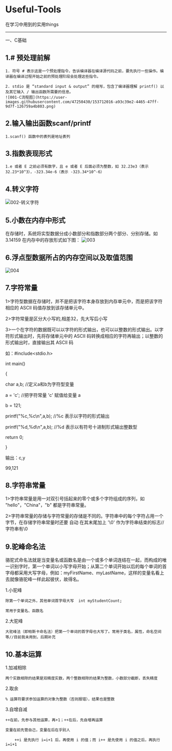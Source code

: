 # Useful-Tools
在学习中用到的实用things

-----------------------------------------------------------------------------------------------------------------------------------------------------------------------------------

一、C基础

1.# 预处理前解
-----------------------------------------------------------------------------------------------------------------------------------------------------------------------------------
    1. 符号 # 表示这是一个预处理指令，告诉编译器在编译源代码之前，要先执行一些操作。编译器在编译过程开始之前的预处理阶段会处理这些指令。
    
    2. stdio 是 “standard input & output” 的缩写，包含了编译器理解 printf() 以及其它输入 / 输出函数所需要的信息。
    ![001-C流程图](https://user-images.githubusercontent.com/47250430/153712016-a93c39e2-4465-47ff-9d7f-126759a4b803.png)
    
2.输入输出函数scanf/printf
-----------------------------------------------------------------------------------------------------------------------------------------------------------------------------------
    1.scanf() 函数中的表列是地址表列
    
3.指数表现形式
-----------------------------------------------------------------------------------------------------------------------------------------------------------------------------------
    1.e 或者 E 之前必须有数字，且 e 或者 E 后面必须为整数，如 32.23e3（表示 32.23*10^3），-323.34e-6（表示 -323.34*10^-6）
    
4.转义字符
---------------------------------------------------------------------------------------------------------------------------------------------------------------------------------
![002-转义字符](https://user-images.githubusercontent.com/47250430/153711918-4f5c2119-e4a3-43dc-8953-a6c168a0f2bd.png)

5.小数在内存中形式
---------------------------------------------------------------------------------------------------------------------------------------------------------------------------------
在存储时，系统将实型数据分成小数部分和指数部分两个部分、分别存储。如 3.14159 在内存中的存放形式如下图：
![003](https://user-images.githubusercontent.com/47250430/153712892-f23cbf06-c89b-41c9-905b-2bdc551fb29c.jpg)

6.浮点型数据所占的内存空间以及取值范围
---------------------------------------------------------------------------------------------------------------------------------------------------------------------------------
![004](https://user-images.githubusercontent.com/47250430/153712915-d93ec30e-66d7-46c6-8718-a8bd9a23e30e.jpg)

7.字符常量
---------------------------------------------------------------------------------------------------------------------------------------------------------------------------------
1>字符型数据在存储时，并不是把该字符本身存放到内存单元中，而是把该字符相应的 ASCII 码值存放到该存储单元中。

2>字符常量是区分大小写的,相差32，先大写后小写

3>一个在字符的数据既可以以字符的形式输出，也可以以整数的形式输出。以字符形式输出时，先将存储单元中的 ASCII 码转换成相应的字符再输出；以整数的形式输出时，直接输出其 ASCII 码

如：#include<stdio.h>

int main()

{

  char a,b;                       //定义a和b为字符型变量
  
  a = 'c';                      //把字符常量 'c' 赋值给变量 a
  
  b = 121;
  
  printf("%c,%c\n",a,b);          //%c 表示以字符的形式输出
  
  printf("%d,%d\n",a,b);          //%d 表示以有符号十进制形式输出整数型
  
  return 0;
  
}


输出：c,y

99,121

8.字符串常量
---------------------------------------------------------------------------------------------------------------------------------------------------------------------------------
1>字符串常量是用一对双引号括起来的零个或多个字符组成的序列，如 "hello"，"China"，"b" 都是字符串常量。

2>字符串常量的存储与字符常量的存储是不同的。字符串中的每个字符占用一个字节，在存储字符串常量时还要 自动 在其末尾加上 '\0' 作为字符串结束的标志//字符串有\0

9.驼峰命名法
---------------------------------------------------------------------------------------------------------------------------------------------------------------------------------
骆驼式命名法就是当变量名或函数名是由一个或多个单词连结在一起，而构成的唯一识别字时，第一个单词以小写字母开始；从第二个单词开始以后的每个单词的首字母都采用大写字母，例如：myFirstName、myLastName，这样的变量名看上去就像骆驼峰一样此起彼伏，故得名。

1.小驼峰

    除第一个单词之外，其他单词首字母大写  int myStudentCount;
    
    常用于变量名、函数名
    
2.大驼峰

    大驼峰法（即帕斯卡命名法）把第一个单词的首字母也大写了。常用于类名，属性，命名空间等//目前我未用到，后期补充
    
10.基本运算
---------------------------------------------------------------------------------------------------------------------------------------------------------------------------------
1.加减相除

    两个实数相除的结果是双精度实数，两个整数相除的结果为整数，小数部分截断，丢失精度
2.取余
    
    % 运算符要求参加运算的对象为整数（否则报错），结果也是整数
    
3.自增自减
    
    ++在前，先参与其他运算，再+1；++在后，先自增再运算
    
    变量在前先管自己，变量在后在乎别人
    
        ++i 是先执行 i=i+1 后，再使用 i 的值；而 i++ 是先使用 i 的值之后，再执行 i=i+1
